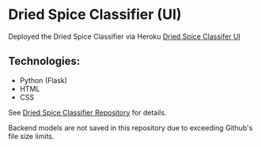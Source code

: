 # Dried Spice Classifier (UI)

Deployed the Dried Spice Classifier via Heroku [Dried Spice Classifer UI](https://dried-spice-classifier.herokuapp.com/)


## Technologies:
- Python (Flask)
- HTML
- CSS

See [Dried Spice Classifier Repository](https://github.com/issaloo/dried-spice-classifier-UI) for details.

Backend models are not saved in this repository due to exceeding Github's file size limits.
